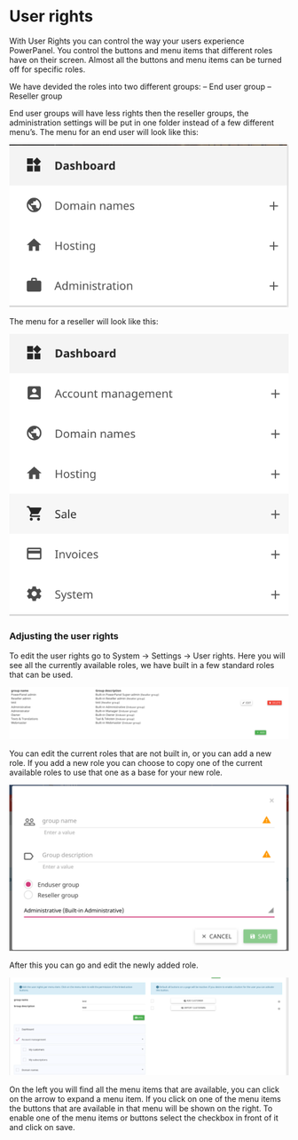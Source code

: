 # User rights

With User Rights you can control the way your users experience PowerPanel. You control the buttons and menu items that different roles have on their screen.
Almost all the buttons and menu items can be turned off for specific roles.

We have devided the roles into two different groups:
– End user group
– Reseller group

End user groups will have less rights then the reseller groups, the administration settings will be put in one folder instead of a few different menu’s.
The menu for an end user will look like this:

![Menu enduser](/images/menu_enduser.png)

The menu for a reseller will look like this:

![Menu reseller](/images/menu_reseller.png)

### Adjusting the user rights

To edit the user rights go to System -> Settings -> User rights. Here you will see all the currently available roles, we have built in a few standard roles that can be used.

![User groups list](/images/user_rights_list.png)

You can edit the current roles that are not built in, or you can add a new role.
If you add a new role you can choose to copy one of the current available roles to use that one as a base for your new role.

![Add user group](/images/user_rights_new.png)

After this you can go and edit the newly added role.

![Edit user group](/images/user_rights_edit.png)

On the left you will find all the menu items that are available, you can click on the arrow to expand a menu item.
If you click on one of the menu items the buttons that are available in that menu will be shown on the right.
To enable one of the menu items or buttons select the checkbox in front of it and click on save.
